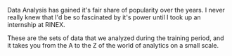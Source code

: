 Data Analysis has gained it's fair share of popularity over the years. I never really knew that I'd be so fascinated by it's power until I took up an internship at RINEX.

These are the sets of data that we analyzed during the training period, and it takes you from the A to the Z of the world of analytics on a small scale.
